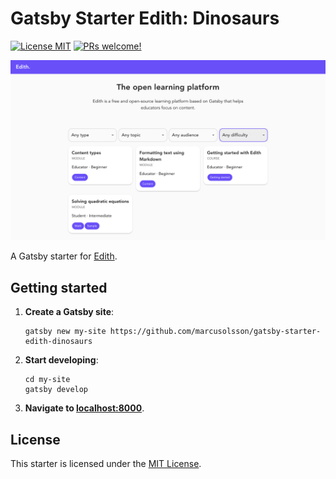 # Gatsby Starter Edith: Dinosaurs

[![License MIT](https://img.shields.io/badge/license-MIT-blue.svg?style=flat)](LICENSE)
[![PRs welcome!](https://img.shields.io/badge/PRs-welcome-brightgreen.svg)](#contribute)

![screenshot](screenshot.png)

A Gatsby starter for [Edith](https://github.com/marcusolsson/edith).

## Getting started

1. **Create a Gatsby site**:

   ```
   gatsby new my-site https://github.com/marcusolsson/gatsby-starter-edith-dinosaurs
   ```

1. **Start developing**:

   ```
   cd my-site
   gatsby develop
   ```

1. **Navigate to [localhost:8000](http://localhost:8000)**.

## License

This starter is licensed under the [MIT License](LICENSE).
